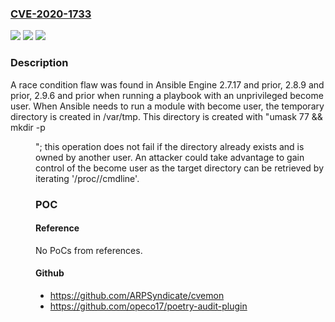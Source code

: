 ### [CVE-2020-1733](https://cve.mitre.org/cgi-bin/cvename.cgi?name=CVE-2020-1733)
![](https://img.shields.io/static/v1?label=Product&message=Ansible&color=blue)
![](https://img.shields.io/static/v1?label=Version&message=n%2Fa&color=blue)
![](https://img.shields.io/static/v1?label=Vulnerability&message=CWE-377&color=brighgreen)

### Description

A race condition flaw was found in Ansible Engine 2.7.17 and prior, 2.8.9 and prior, 2.9.6 and prior when running a playbook with an unprivileged become user. When Ansible needs to run a module with become user, the temporary directory is created in /var/tmp. This directory is created with "umask 77 && mkdir -p <dir>"; this operation does not fail if the directory already exists and is owned by another user. An attacker could take advantage to gain control of the become user as the target directory can be retrieved by iterating '/proc/<pid>/cmdline'.

### POC

#### Reference
No PoCs from references.

#### Github
- https://github.com/ARPSyndicate/cvemon
- https://github.com/opeco17/poetry-audit-plugin

